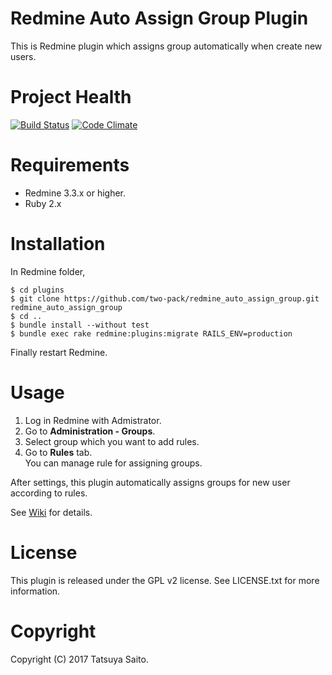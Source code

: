 Redmine Auto Assign Group Plugin
================================

This is Redmine plugin which assigns group automatically when create new users.


Project Health
==============
[![Build Status](https://travis-ci.org/two-pack/redmine_auto_assign_group.svg?branch=master)](https://travis-ci.org/two-pack/redmine_auto_assign_group) [![Code Climate](https://codeclimate.com/github/two-pack/redmine_auto_assign_group.png)](https://codeclimate.com/github/two-pack/redmine_auto_assign_group)

Requirements
============

* Redmine 3.3.x or higher.
* Ruby 2.x

Installation
============

In Redmine folder,
```
$ cd plugins
$ git clone https://github.com/two-pack/redmine_auto_assign_group.git redmine_auto_assign_group
$ cd ..
$ bundle install --without test
$ bundle exec rake redmine:plugins:migrate RAILS_ENV=production
```
Finally restart Redmine.

Usage
=====

1. Log in Redmine with Admistrator.
2. Go to **Administration - Groups**.
3. Select group which you want to add rules.
4. Go to **Rules** tab.  
   You can manage rule for assigning groups.

After settings, this plugin automatically assigns groups for new user according to rules.

See [Wiki](https://github.com/two-pack/redmine_auto_assign_group/wiki/Usage) for details.

License
=======

This plugin is released under the GPL v2 license. See LICENSE.txt for more information.

Copyright
=========

Copyright (C) 2017 Tatsuya Saito.
